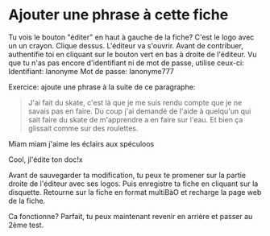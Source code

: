 # Ajouter une phrase à cette fiche

Tu vois le bouton "éditer" en haut à gauche de la fiche?
C'est le logo avec un un crayon.
Clique dessus.
L'éditeur va s'ouvrir.
Avant de contribuer, authentifie toi en cliquant sur le bouton vert en bas à droite de l'éditeur.
Vu que tu n'as pas encore d'identifiant ni de mot de passe, utilise ceux-ci: 
Identifiant: lanonyme
Mot de passe: lanonyme777

Exercice: ajoute une phrase à la suite de ce paragraphe:
> J'ai fait du skate, c'est là que je me suis rendu compte que je ne savais pas en faire. Du coup j'ai demandé de l'aide à quelqu'un qui sait faire du skate de m'apprendre a en faire sur l'eau. Et bien ça glissait comme sur des roulettes.

Miam miam j'aime les éclairs aux spéculoos


Cool, jl'édite ton doc!x

Avant de sauvegarder ta modification, tu peux te promener sur la partie droite de l'éditeur avec ses logos. Puis enregistre ta fiche en cliquant sur la disquette. 
Retourne sur la fiche en format multiBàO et recharge la page web de la fiche.

Ca fonctionne? Parfait, tu peux maintenant revenir en arrière et passer au 2ème test.
